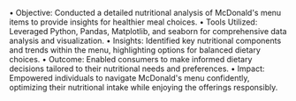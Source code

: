 •  Objective: Conducted a detailed nutritional analysis of McDonald's menu items to provide insights for healthier meal choices.
•  Tools Utilized: Leveraged Python, Pandas, Matplotlib, and seaborn for comprehensive data analysis and visualization.
•  Insights: Identified key nutritional components and trends within the menu, highlighting options for balanced dietary choices.
•  Outcome: Enabled consumers to make informed dietary decisions tailored to their nutritional needs and preferences.
•  Impact: Empowered individuals to navigate McDonald's menu confidently, optimizing their nutritional intake while enjoying the offerings responsibly.
